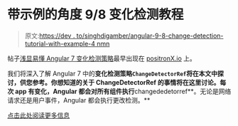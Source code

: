 # 带示例的角度 9/8 变化检测教程

> 原文:[https://dev . to/singhdigamber/angular-9-8-change-detection-tutorial-with-example-4 nmn](https://dev.to/singhdigamber/angular-9-8-change-detection-tutorial-with-example-4nmn)

帖子[浅显易懂 Angular 7 变化检测策略](https://www.positronx.io/understand-angular-change-detection-strategy/)最早出现在 [positronX.io](https://www.positronx.io) 上。

我们将深入了解 Angular 7 中的**变化检测策略`ChangeDetectorRef`将在本文中探讨，供您参考。你想知道的关于 ChangeDetectorRef 的事情将在这里讨论。每次 app 有变化，Angular 都会对所有组件执行**changededetorref**。无论是网络请求还是用户事件，Angular 都会执行更改检测。**

[点击此处阅读更多信息](https://www.positronx.io/understand-angular-change-detection-strategy/)